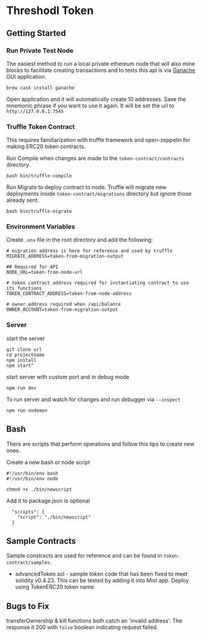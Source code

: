 # Threshodl Token

## Getting Started

### Run Private Test Node

The easiest method to run a local private ethereum node that will also mine blocks to facilitate creating transactions and to tests this api is via [Ganache](http://truffleframework.com/ganache/) GUI application. 

```
brew cask install ganache
```
Open application and it will automatically create 10 addresses. Save the mnemonic phrase if you want to use it again. It will be set the url to `http://127.0.0.1:7545`

### Truffle Token Contract

This requires familiarization with truffle framework and open-zeppelin for making ERC20 token contracts.

Run Compile when changes are made to the `token-contract/contracts` directory.
```
bash bin/truffle-compile
```

Run Migrate to deploy contract to node. Truffle will migrate new deployments inside `token-contract/migrations` directory but ignore those already sent.

```
bash bin/truffle-migrate
```

### Environment Variables

Create `.env` file in the root directory and add the following:

```
# migration address is here for reference and used by truffle
MIGRATE_ADDRESS=taken-from-migration-output

## Required for API
NODE_URL=taken-from-node-url

# token contract address required for instantiating contract to use its functions
TOKEN_CONTRACT_ADDRESS=taken-from-node-address

# owner address required when /api/balance
OWNER_ACCOUNT=taken-from-migration-output
```

### Server

start the server
```
git clone url
cd projectname
npm install
npm start"
```
start server with custom port and in debug mode
```
npm run dev
```
To run server and watch for changes and run debugger via `--inspect`
```
npm run nodemon
```

## Bash
There are scripts that perform operations and follow this tips to create new ones.

Create a new bash or node script 
```
#!/usr/bin/env bash
#!/usr/bin/env node
```
```
chmod +x ./bin/newscript
```
Add it to package.json is optional
```
  "scripts": {
    "script": "./bin/newscript"
  }
```

## Sample Contracts

Sample constracts are used for reference and can be found in `token-contract/samples`. 

- advancedToken.sol - sample token code that has been fixed to meet solidity v0.4.23. This can be tested by adding it into Mist app. Deploy using TokenERC20 token name.


## Bugs to Fix

transferOwnership & kill functions both catch an 'invalid address'. The response it 200 with `false` boolean indicating request failed. 
